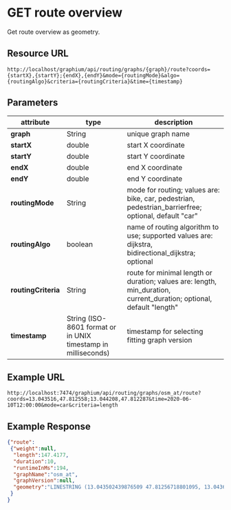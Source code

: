 # GET route overview

Get route overview as geometry.

## Resource URL

`http://localhost/graphium/api/routing/graphs/{graph}/route?coords={startX},{startY};{endX},{endY}&mode={routingMode}&algo={routingAlgo}&criteria={routingCriteria}&time={timestamp}`

## Parameters

| attribute           | type                                                         | description                                                  |
| ------------------- | ------------------------------------------------------------ | ------------------------------------------------------------ |
| **graph**           | String                                                       | unique graph name                                            |
| **startX**          | double                                                       | start X coordinate                                           |
| **startY**          | double                                                       | start Y coordinate                                           |
| **endX**            | double                                                       | end X coordinate                                             |
| **endY**            | double                                                       | end Y coordinate                                             |
| **routingMode**     | String                                                       | mode for routing; values are: bike, car, pedestrian, pedestrian_barrierfree; optional, default "car" |
| **routingAlgo**     | boolean                                                      | name of routing algorithm to use; supported values are: dijkstra, bidirectional_dijkstra; optional |
| **routingCriteria** | String                                                       | route for minimal length or duration; values are: length, min_duration, current_duration; optional, default "length" |
| **timestamp**       | String (ISO-8601 format or in UNIX timestamp in milliseconds) | timestamp for selecting fitting graph version                |

## Example URL

`http://localhost:7474/graphium/api/routing/graphs/osm_at/route?coords=13.043516,47.812558;13.044208,47.812287&time=2020-06-10T12:00:00&mode=car&criteria=length`

## Example Response
```json
{"route":  
 {"weight":null,
  "length":147.4177,
  "duration":10,
  "runtimeInMs":194,
  "graphName":"osm_at",
  "graphVersion":null,
  "geometry":"LINESTRING (13.043502439876509 47.81256718801095, 13.0436858 47.812837800000004, 13.0437224 47.812893, 13.0437382 47.812848800000005, 13.043785900000001 47.8128207, 13.0439938 47.812758, 13.0443133 47.8126617, 13.0443653 47.8126314, 13.0443835 47.8126022, 13.044388600000001 47.812555700000004, 13.0442896 47.8123877, 13.044220748718725 47.812278930070875)"
 }
}
```

